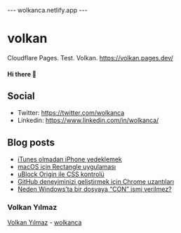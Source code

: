 ---  wolkanca.netlify.app ---
# volkan
Cloudflare Pages. Test. Volkan. https://volkan.pages.dev/

#### Hi there 👋

## Social
- Twitter: https://twitter.com/wolkanca
- Linkedin: https://www.linkedin.com/in/wolkanca/


## Blog posts
<!-- BLOG-POST-LIST:START -->
- [iTunes olmadan iPhone yedeklemek](https://wolkanca.com.tr/itunes-olmadan-iphone-yedeklemek/)
- [macOS için Rectangle uygulaması](https://wolkanca.com.tr/macos-icin-rectangle-uygulamasi/)
- [uBlock Origin ile CSS kontrolü](https://wolkanca.com.tr/ublock-origin-ile-css-kontrolu/)
- [GitHub deneyiminizi geliştirmek için Chrome uzantıları](https://wolkanca.com.tr/github-deneyiminizi-gelistirmek-icin-chrome-uzantilari/)
- [Neden Windows’ta bir dosyaya “CON” ismi verilmez?](https://wolkanca.com.tr/neden-windowsta-bir-dosyaya-con-ismi-verilmez/)
<!-- BLOG-POST-LIST:END -->


### Volkan Yılmaz

[Volkan Yılmaz](https://volkanyilmaz.com.tr/) - [wolkanca](https://wolkanca.com.tr/)

